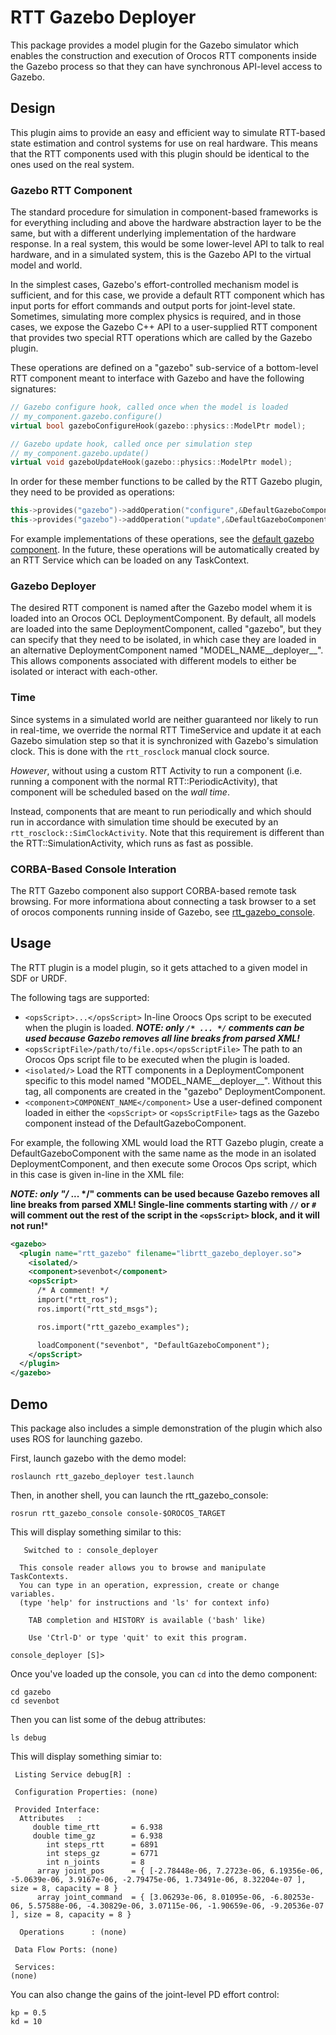 RTT Gazebo Deployer
===================

This package provides a model plugin for the Gazebo simulator which enables the
construction and execution of Orocos RTT components inside the Gazebo process so
that they can have synchronous API-level access to Gazebo. 

## Design

This plugin aims to provide an easy and efficient way to simulate RTT-based
state estimation and control systems for use on real hardware. This means that
the RTT components used with this plugin should be identical to the ones used
on the real system. 

### Gazebo RTT Component

The standard procedure for simulation in component-based frameworks is for
everything including and above the hardware abstraction layer to be the same,
but with a different underlying implementation of the hardware response. In a
real system, this would be some lower-level API to talk to real hardware, and in
a simulated system, this is the Gazebo API to the virtual model and world. 

In the simplest cases, Gazebo's effort-controlled mechanism model is sufficient,
and for this case, we provide a default RTT component which has input ports for
effort commands and output ports for joint-level state. Sometimes, simulating
more complex physics is required, and in those cases, we expose the Gazebo C++
API to a user-supplied RTT component that provides two special RTT operations
which are called by the Gazebo plugin.

These operations are defined on a "gazebo" sub-service of a bottom-level RTT
component meant to interface with Gazebo and have the following signatures:

```cpp
// Gazebo configure hook, called once when the model is loaded
// my_component.gazebo.configure()
virtual bool gazeboConfigureHook(gazebo::physics::ModelPtr model);

// Gazebo update hook, called once per simulation step
// my_component.gazebo.update()
virtual void gazeboUpdateHook(gazebo::physics::ModelPtr model);
```

In order for these member functions to be called by the RTT Gazebo plugin, they
need to be provided as operations:

```cpp
this->provides("gazebo")->addOperation("configure",&DefaultGazeboComponent::gazeboConfigureHook,this,RTT::ClientThread);
this->provides("gazebo")->addOperation("update",&DefaultGazeboComponent::gazeboUpdateHook,this,RTT::ClientThread);
```

For example implementations of these operations, see the [default gazebo
component](../rtt_gazebo_examples/src/default_gazebo_component.cpp). In the
future, these operations will be automatically created by an RTT Service which
can be loaded on any TaskContext.

### Gazebo Deployer

The desired RTT component is named after the Gazebo model whem it is loaded
into an Orocos OCL DeploymentComponent. By default, all models are loaded into
the same DeploymentComponent, called "gazebo", but they can specify that they
need to be isolated, in which case they are loaded in an alternative
DeploymentComponent named "MODEL\_NAME\_\_deployer\_\_". This allows components
associated with different models to either be isolated or interact with
each-other.
 
### Time

Since systems in a simulated world are neither guaranteed nor likely to run in
real-time, we override the normal RTT TimeService and update it at each Gazebo
simulation step so that it is synchronized with Gazebo's simulation clock.
This is done with the `rtt_rosclock` manual clock source.

*However*, without using a custom RTT Activity to run a component (i.e. running a
component with the normal RTT::PeriodicActivity), that component will be
scheduled based on the *wall time*. 

Instead, components that are meant to run periodically and which should run in
accordance with simulation time should be executed by an
`rtt_rosclock::SimClockActivity`.  Note that this requirement is different than
the RTT::SimulationActivity, which runs as fast as possible. 

### CORBA-Based Console Interation

The RTT Gazebo component also support CORBA-based remote task browsing. For more
informationa about connecting a task browser to a set of orocos components
running inside of Gazebo, see [rtt\_gazebo\_console](../rtt_gazebo_console).

## Usage

The RTT plugin is a model plugin, so it gets attached to a given model in SDF or
URDF. 

The following tags are supported:
* `<opsScript>...</opsScript>` In-line Oroocs Ops script to be executed when the
  plugin is loaded. ***NOTE: only `/* ... */` comments can be used because
  Gazebo removes all line breaks from parsed XML!*** 
* `<opsScriptFile>/path/to/file.ops</opsScriptFile>` The path to an Orocos Ops
  script file to be executed when the plugin is loaded.
* `<isolated/>` Load the RTT components in a DeploymentComponent specific to
  this model named "MODEL\_NAME\_\_deployer\_\_". Without this tag, all
  components are created in the "gazebo" DeploymentComponent.
* `<component>COMPONENT_NAME</component>` Use a user-defined component loaded in
  either the `<opsScript>` or `<opsScriptFile>` tags as the Gazebo component
  instead of the DefaultGazeboComponent.

For example, the following XML would load the RTT Gazebo plugin, create a
DefaultGazeboComponent with the same name as the mode in an isolated
DeploymentComponent, and then execute some Orocos Ops script, which in this case
is given in-line in the XML file:

***NOTE: only "/* ... \*/" comments can be used because Gazebo removes all line
breaks from parsed XML! Single-line comments starting with `//` or `#` will
comment out the rest of the script in the `<opsScript>` block, and it will not
run!***

```xml
<gazebo>
  <plugin name="rtt_gazebo" filename="librtt_gazebo_deployer.so">
    <isolated/>
    <component>sevenbot</component>
    <opsScript>
      /* A comment! */
      import("rtt_ros");
      ros.import("rtt_std_msgs");

      ros.import("rtt_gazebo_examples");

      loadComponent("sevenbot", "DefaultGazeboComponent");
    </opsScript>
  </plugin>
</gazebo>
```

## Demo

This package also includes a simple demonstration of the plugin which also uses
ROS for launching gazebo.

First, launch gazebo with the demo model:
```shell
roslaunch rtt_gazebo_deployer test.launch
```

Then, in another shell, you can launch the rtt\_gazebo\_console:
```shell
rosrun rtt_gazebo_console console-$OROCOS_TARGET
```

This will display something similar to this:
```shell
   Switched to : console_deployer

  This console reader allows you to browse and manipulate TaskContexts.
  You can type in an operation, expression, create or change variables.
  (type 'help' for instructions and 'ls' for context info)

    TAB completion and HISTORY is available ('bash' like)

    Use 'Ctrl-D' or type 'quit' to exit this program.

console_deployer [S]> 
```

Once you've loaded up the console, you can `cd` into the demo component:
```shell
cd gazebo
cd sevenbot
```

Then you can list some of the debug attributes:
```
ls debug
```

This will display something simiar to:
```shell
 Listing Service debug[R] :

 Configuration Properties: (none)

 Provided Interface:
  Attributes   : 
     double time_rtt       = 6.938               
     double time_gz        = 6.938               
        int steps_rtt      = 6891                
        int steps_gz       = 6771                
        int n_joints       = 8                   
      array joint_pos      = { [-2.78448e-06, 7.2723e-06, 6.19356e-06, -5.0639e-06, 3.9167e-06, -2.79475e-06, 1.73491e-06, 8.32204e-07 ], size = 8, capacity = 8 }
      array joint_command  = { [3.06293e-06, 8.01095e-06, -6.80253e-06, 5.57588e-06, -4.30829e-06, 3.07115e-06, -1.90659e-06, -9.20536e-07 ], size = 8, capacity = 8 }

  Operations      : (none)

 Data Flow Ports: (none)

 Services: 
(none)
```

You can also change the gains of the joint-level PD effort control:
```
kp = 0.5
kd = 10
```
